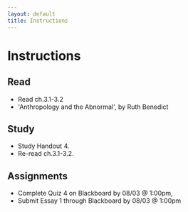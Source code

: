 ```yaml
---
layout: default
title: Instructions
---
```


# Instructions #


## Read
+ Read ch.3.1-3.2 
+ 'Anthropology and the Abnormal', by Ruth Benedict

## Study
+ Study Handout 4.  
+ Re-read ch.3.1-3.2.

## Assignments

+ Complete Quiz 4 on Blackboard by 08/03 @ 1:00pm,
+ Submit Essay 1 through Blackboard by 08/03 @ 1:00pm